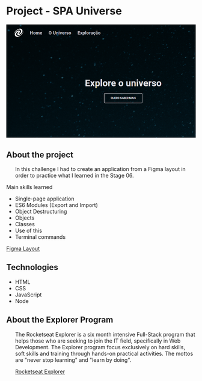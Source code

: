 <h1>Project - SPA Universe</h1>

<img src="./assets/spa-universe.png" alt="Project Snapshot">

<h2 id="about">About the project</h2>

<ul>
 <p>In this challenge I had to create an application from a Figma layout in order to practice what I learned in the Stage 06.</p>  
</ul>
<p>Main skills learned</p>
<ul>
  <li>Single-page application</li>  
  <li>ES6 Modules (Export and Import)</li>
  <li>Object Destructuring</li>
  <li>Objects</li>  
  <li>Classes</li>  
  <li>Use of this</li>  
  <li>Terminal commands</li> 
</ul>

<a href="https://www.figma.com/file/weId9NuhDUtAqaeNjPhQCc/Explorer---SPA-Universe" target="_blank">Figma Layout</a>

<h2 id="tech">Technologies</h2>

<ul>
  <li>HTML</li>
  <li>CSS</li>
  <li>JavaScript</li>
  <li>Node</li>
</ul>

<h2 id="explorer-program">About the Explorer Program</h2>
<ul>
  <p>The Rocketseat Explorer is a six month intensive Full-Stack program that helps those who are seeking to join the IT field, specifically in Web Development. The Explorer program focus exclusively on hard skills, soft skills and training through hands-on practical activities. The mottos are "never stop learning" and "learn by doing".</p>  
  <a href="https://www.rocketseat.com.br/explorer" target="_blank">Rocketseat Explorer 
</ul>
